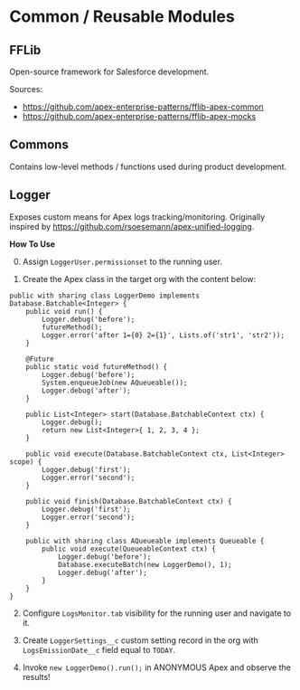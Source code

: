 # Common / Reusable Modules

## FFLib

Open-source framework for Salesforce development.

Sources:

-   https://github.com/apex-enterprise-patterns/fflib-apex-common
-   https://github.com/apex-enterprise-patterns/fflib-apex-mocks

## Commons

Contains low-level methods / functions used during product development.

## Logger

Exposes custom means for Apex logs tracking/monitoring.
Originally inspired by https://github.com/rsoesemann/apex-unified-logging.

**How To Use**

0. Assign `LoggerUser.permissionset` to the running user.

1. Create the Apex class in the target org with the content below:

```
public with sharing class LoggerDemo implements Database.Batchable<Integer> {
    public void run() {
        Logger.debug('before');
        futureMethod();
        Logger.error('after 1={0} 2={1}', Lists.of('str1', 'str2'));
    }

    @Future
    public static void futureMethod() {
        Logger.debug('before');
        System.enqueueJob(new AQueueable());
        Logger.debug('after');
    }

    public List<Integer> start(Database.BatchableContext ctx) {
        Logger.debug();
        return new List<Integer>{ 1, 2, 3, 4 };
    }

    public void execute(Database.BatchableContext ctx, List<Integer> scope) {
        Logger.debug('first');
        Logger.error('second');
    }

    public void finish(Database.BatchableContext ctx) {
        Logger.debug('first');
        Logger.error('second');
    }

    public with sharing class AQueueable implements Queueable {
        public void execute(QueueableContext ctx) {
            Logger.debug('before');
            Database.executeBatch(new LoggerDemo(), 1);
            Logger.debug('after');
        }
    }
}
```

2. Configure `LogsMonitor.tab` visibility for the running user and navigate to it.

3. Create `LoggerSettings__c` custom setting record in the org with `LogsEmissionDate__c` field equal to `TODAY`.

4. Invoke `new LoggerDemo().run();` in ANONYMOUS Apex and observe the results!

